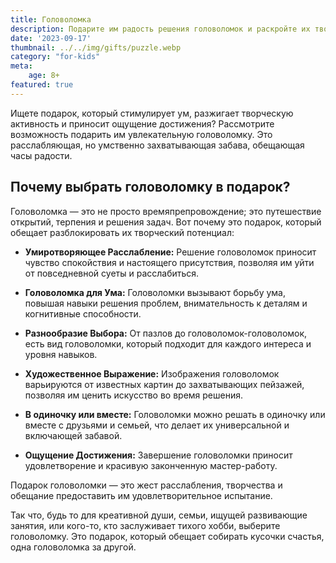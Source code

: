 ```yaml
---
title: Головоломка
description: Подарите им радость решения головоломок и раскройте их творческий потенциал.
date: '2023-09-17'
thumbnail: ../../img/gifts/puzzle.webp
category: "for-kids"
meta:
    age: 8+
featured: true
---
```

Ищете подарок, который стимулирует ум, разжигает творческую активность и приносит ощущение достижения? Рассмотрите возможность подарить им увлекательную головоломку. Это расслабляющая, но умственно захватывающая забава, обещающая часы радости.

## Почему выбрать головоломку в подарок?

Головоломка — это не просто времяпрепровождение; это путешествие открытий, терпения и решения задач. Вот почему это подарок, который обещает разблокировать их творческий потенциал:

- **Умиротворяющее Расслабление:** Решение головоломок приносит чувство спокойствия и настоящего присутствия, позволяя им уйти от повседневной суеты и расслабиться.

- **Головоломка для Ума:** Головоломки вызывают борьбу ума, повышая навыки решения проблем, внимательность к деталям и когнитивные способности.

- **Разнообразие Выбора:** От пазлов до головоломок-головоломок, есть вид головоломки, который подходит для каждого интереса и уровня навыков.

- **Художественное Выражение:** Изображения головоломок варьируются от известных картин до захватывающих пейзажей, позволяя им ценить искусство во время решения.

- **В одиночку или вместе:** Головоломки можно решать в одиночку или вместе с друзьями и семьей, что делает их универсальной и включающей забавой.

- **Ощущение Достижения:** Завершение головоломки приносит удовлетворение и красивую законченную мастер-работу.

Подарок головоломки — это жест расслабления, творчества и обещание предоставить им удовлетворительное испытание.

Так что, будь то для креативной души, семьи, ищущей развивающие занятия, или кого-то, кто заслуживает тихого хобби, выберите головоломку. Это подарок, который обещает собирать кусочки счастья, одна головоломка за другой.
